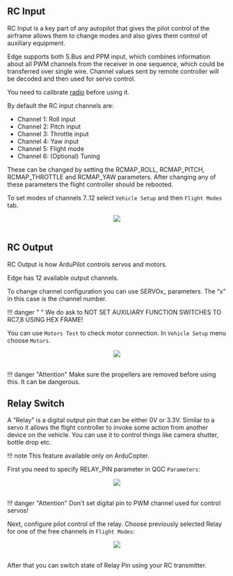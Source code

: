 ## RC Input

RC Input is a key part of any autopilot that gives the pilot control of the airframe allows them to change modes and also gives them control of auxiliary equipment.

Edge supports both S.Bus and PPM input, which combines information about all PWM channels from the receiver in one sequence, which could be transferred over single wire. Channel values sent by remote controller will be decoded and then used for servo control.

You need to calibrate [radio](../qgc/calibration/#radio-calibration) before using it.

By default the RC input channels are:

- Channel 1: Roll input
- Channel 2: Pitch input
- Channel 3: Throttle input
- Channel 4: Yaw input
- Channel 5: Flight mode
- Channel 6: (Optional) Tuning

These can be changed by setting the RCMAP_ROLL, RCMAP_PITCH, RCMAP_THROTTLE and RCMAP_YAW parameters. After changing any of these parameters the flight controller should be rebooted.

To set modes of channels 7..12 select `Vehicle Setup` and then `Flight Modes` tab.

<div style="text-align: center;"><img src="../../img/qgc/channel_options.png"></div><br>

## RC Output

RC Output is how ArduPilot controls servos and motors.

Edge has 12 available output channels.

To change channel configuration you can use SERVOx_ parameters. The “x” in this case is the channel number.

!!! danger " "
    We do ask to NOT SET AUXILIARY FUNCTION SWITCHES TO RC7,8 USING HEX FRAME!

You can use `Motors Test` to check motor connection. In `Vehicle Setup` menu choose `Motors`.

<div style="text-align: center;"><img src="../../img/qgc/motors_test.png"></div><br>

!!! danger "Attention"
    Make sure the propellers are removed before using this. It can be dangerous.

## Relay Switch

A “Relay” is a digital output pin that can be either 0V or 3.3V. Similar to a servo it allows the flight controller to invoke some action from another device on the vehicle. You can use it to control things like camera shutter, bottle drop etc.

!!! note
    This feature available only on ArduCopter.

First you need to specify RELAY_PIN parameter in QGC `Parameters`:

<div style="text-align: center;"><img src="../../img/qgc/relay_pin.png"></div><br>

!!! danger "Attention"
    Don't set digital pin to PWM channel used for control servos!

Next, configure pilot control of the relay. Choose previously selected Relay for one of the free channels in `Flight Modes`:

<div style="text-align: center;"><img src="../../img/qgc/rc_relay_control.png"></div><br>

After that you can switch state of Relay Pin using your RC transmitter.
